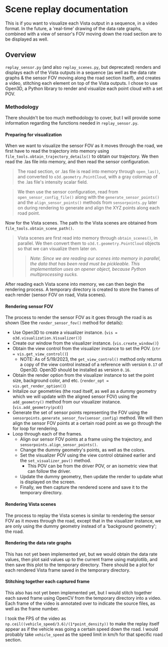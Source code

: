 # Scene replay documentation

This is if you want to visualize each Vista output in a sequence, in a video format. In the future, a 'real-time' drawing of the data rate graphs, combined with a view of sensor's FOV moving down the road section are to be displayed as well.

## Overview

``replay_sensor.py`` (and also ``replay_scenes.py``, but deprecated) renders and displays each of the Vista outputs in a sequence (as well as the data rate graphs & the sensor FOV moving along the road section itself), and creates a video, stitching each element on top of the Vista outputs. I chose to use Open3D, a Python library to render and visualize each point cloud with a set POV.

### Methodology

There shouldn't be too much methodology to cover, but I will provide some information regarding the functions needed in ``replay_sensor.py``.

#### Preparing for visualization

When we want to visualize the sensor FOV as it moves through the road, we first have to read the trajectory into memory using ``file_tools.obtain_trajectory_details()`` to obtain our trajectory. We then read the .las file into memory, and then read the sensor configuration.

> The road section, or .las file is read into memory through ``open_las()``, and converted to ``o3d.geometry.PointCloud``, with a gray colormap of the .las file's intensity scalar field.

> We then use the sensor configuration, read from ``open_sensor_config_file()`` along with the ``generate_sensor_points()`` and the ``align_sensor_points()`` methods from ``sensorpoints.py`` later on during rendering to generate and align the XYZ points along each road point.

Now for the Vista scenes. The path to the Vista scenes are obtained from ``file_tools.obtain_scene_path()``.

> Vista scenes are first read into memory through ``obtain_scenes()``, in parallel. We then convert them to ``o3d.t.geometry.PointCloud`` objects so that we can visualize them later on.
>> *Note: Since we are reading our scenes into memory in parallel, the data that has been read must be pickleable. This implementation uses an opener object, because Python multiprocessing sucks.*

After reading each Vista scene into memory, we can then begin the rendering process. A temporary directory is created to store the frames of each render (sensor FOV on road, Vista scenes).

#### Rendering sensor FOV

The process to render the sensor FOV as it goes through the road is as shown (See the ``render_sensor_fov()`` method for details):

- Use Open3D to create a visualizer instance. (``vis = o3d.visualization.Visualizer()``)
- Create our window from the visualizer instance. (``vis.create_window()``)
- Obtain the view control from the visualizer instance to set the POV. (``ctr = vis.get_view_control()``)
  - NOTE: As of 5/19/2023, the ``get_view_control()`` method only returns a copy of the view control instead of a reference with version ``0.17`` of Open3D. Open3D should be installed as version ``0.16``.
- Obtain the render option from the visualizer instance to set the point size, background color, and etc. (``render_opt = vis.get_render_option()``)
- Initalize our geometries (the road itself, as well as a dummy geometry which we will update with the aligned sensor FOV) using the ``add_geometry()`` method from our visualizer instance. (``vis.add_geometry(pcd)``)
- Generate the set of sensor points representing the FOV using the ``sensorpoints.generate_sensor_fov(sensor_config)`` method. We will then align the sensor FOV points at a certain road point as we go through the for loop for rendering.
- Loop through each of the frames.
  - Align our sensor FOV points at a frame using the trajectory, and ``sensorpoints.align_sensor_points()``.
  - Change the dummy geometry's points, as well as the colors.
  - Set the visualizer POV using the view control obtained earlier and the ``set_visualizer_pov()`` method.
    - This POV can be from the driver POV, or an isometric view that can follow the driver.
  - Update the dummy geometry, then update the render to update what is displayed on the screen.
  - Finally, we then capture the rendered scene and save it to the temporary directory.

#### Rendering Vista scenes

The process to replay the Vista scenes is similar to rendering the sensor FOV as it moves through the road, except that in the visualizer instance, we are only using the dummy geometry instead of a 'background geometry'; the road.

#### Rendering the data rate graphs

This has not yet been implemented yet, but we would obtain the data rate values, then plot said values up to the current frame using matplotlib, and then save this plot to the temporary directory. There should be a plot for each rendered Vista frame saved in the temporary directory.

#### Stitching together each captured frame

This also has not yet been implemented yet, but I would stitch together each saved frame using OpenCV from the temporary directory into a video. Each frame of the video is annotated over to indicate the source files, as well as the frame number.

I took the FPS of the video as ``np.ceil((vehicle_speed/3.6)/(1*point_density))`` to make the replay itself appear as if the vehicle was going a certain speed down the road. I would probably take ``vehicle_speed`` as the speed limit in km/h for that specific road section.
